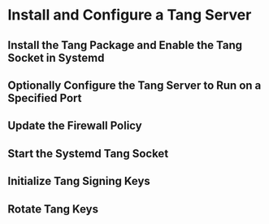 <!--
SPDX-FileCopyrightText: 2023,2024 Oracle and/or its affiliates.
SPDX-License-Identifier: CC-BY-SA-4.0
-->
# Install and Configure a Tang Server

## Install the Tang Package and Enable the Tang Socket in Systemd

## Optionally Configure the Tang Server to Run on a Specified Port

## Update the Firewall Policy

## Start the Systemd Tang Socket

## Initialize Tang Signing Keys

## Rotate Tang Keys

